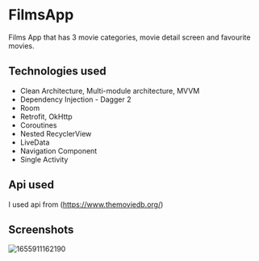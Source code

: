 # FilmsApp

Films App that has 3 movie categories, movie detail screen and favourite movies.

## Technologies used

- Clean Architecture, Multi-module architecture, MVVM
- Dependency Injection - Dagger 2
- Room
- Retrofit, OkHttp
- Coroutines
- Nested RecyclerView
- LiveData
- Navigation Component
- Single Activity


## Api used

I used api from (https://www.themoviedb.org/)


## Screenshots


![1655911162190](https://user-images.githubusercontent.com/94394251/175069487-4774461d-8f54-4b27-936a-c617d34a30e1.jpg)
